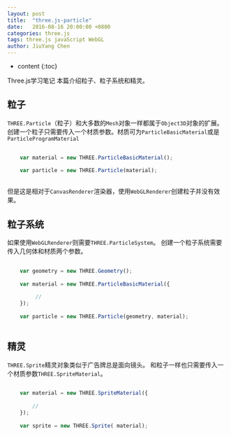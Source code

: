 ```yaml
---
layout: post
title:  "three.js-particle"
date:   2016-08-16 20:00:00 +0800
categories: three.js
tags: three.js javaScript WebGL
author: JiuYang Chen
---
```


* content
{:toc}

Three.js学习笔记 本篇介绍粒子、粒子系统和精灵。



## 粒子

`THREE.Particle`（粒子）和大多数的`Mesh`对象一样都属于`Object3D`对象的扩展。
创建一个粒子只需要传入一个材质参数。材质可为`ParticleBasicMaterial`或是`ParticleProgramMaterial`

```js
 
    var material = new THREE.ParticleBasicMaterial();
    
    var particle = new THREE.Particle(material);
    
``` 

但是这是相对于`CanvasRenderer`渲染器，使用`WebGLRenderer`创建粒子并没有效果。

## 粒子系统

如果使用`WebGLRenderer`则需要`THREE.ParticleSystem`。
创建一个粒子系统需要传入几何体和材质两个参数。

```js
    
    var geometry = new THREE.Geometry();
    
    var material = new THREE.ParticleBasicMaterial({
      
         //
    });
    
    var particle = new THREE.Particle(geometry, material);
    
``` 

## 精灵

`THREE.Sprite`精灵对象类似于广告牌总是面向镜头。
和粒子一样也只需要传入一个材质参数`THREE.SpriteMaterial`。

```js
    
    var material = new THREE.SpriteMaterial({
    
        //
    });
    
    var sprite = new THREE.Sprite( material);
    
``` 


